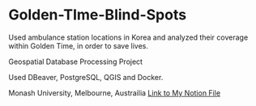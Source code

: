 # Golden-TIme-Blind-Spots
Used ambulance station locations in Korea and analyzed their coverage within Golden Time, in order to save lives.

Geospatial Database Processing Project

Used DBeaver, PostgreSQL, QGIS and Docker.

Monash University, Melbourne, Austrailia
[Link to My Notion File](https://internal-leaf-2e8.notion.site/Golden-Time-Blind-Spots-abfc0cfc07d8405597188082320528c1?pvs=4)
